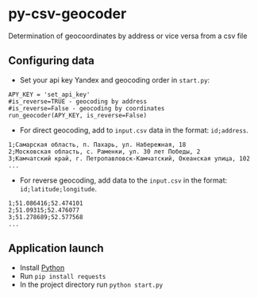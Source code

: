 # py-csv-geocoder
Determination of geocoordinates by address or vice versa from a csv file

## Configuring data

* Set your api key Yandex and geocoding order in `start.py`:

```
APY_KEY = 'set_api_key'
#is_reverse=TRUE - geocoding by address
#is_reverse=False - geocoding by coordinates
run_geocoder(APY_KEY, is_reverse=False)
```

* For direct geocoding, add to `input.csv` data in the format: `id;address`.

```
1;Самарская область, п. Пахарь, ул. Набережная, 18
2;Московская область, с. Раменки, ул. 30 лет Победы, 2
3;Камчатский край, г. Петропавловск-Камчатский, Океанская улица, 102
...
```

* For reverse geocoding, add data to the `input.csv` in the format: `id;latitude;longitude`.

```
1;51.086416;52.474101
2;51.09315;52.476077
3;51.278689;52.577568
...
```

## Application launch

* Install [Python](https://www.python.org/)
* Run `pip install requests`
* In the project directory run `python start.py`
